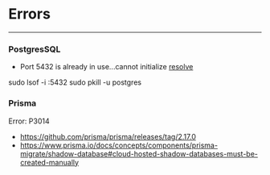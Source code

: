 # Errors
---

### PostgresSQL

- Port 5432 is already in use...cannot initialize
[resolve](https://github.com/dwyl/learn-postgresql/issues/60)

sudo lsof -i :5432
sudo pkill -u postgres


### Prisma
Error: P3014
- https://github.com/prisma/prisma/releases/tag/2.17.0
- https://www.prisma.io/docs/concepts/components/prisma-migrate/shadow-database#cloud-hosted-shadow-databases-must-be-created-manually
